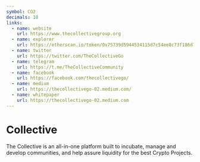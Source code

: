 ```yaml
---
symbol: CO2
decimals: 18
links:
  - name: website
    url: https://www.thecollectivegroup.org
  - name: explorer
    url: https://etherscan.io/token/0x75739d5944534115d7c54ee8c73f186d793bae02
  - name: twitter
    url: https://twitter.com/TheCollectiveGo
  - name: telegram
    url: https://t.me/TheCollectiveCommunity
  - name: facebook
    url: https://facebook.com/thecollectivego/
  - name: medium
    url: https://thecollectivego-02.medium.com/
  - name: whitepaper
    url: https://thecollectivego-02.medium.com
---
```


# Collective

The Collective is an all-in-one platform built to incubate, manage and develop communities, and help assure liquidity for the best Crypto Projects.
